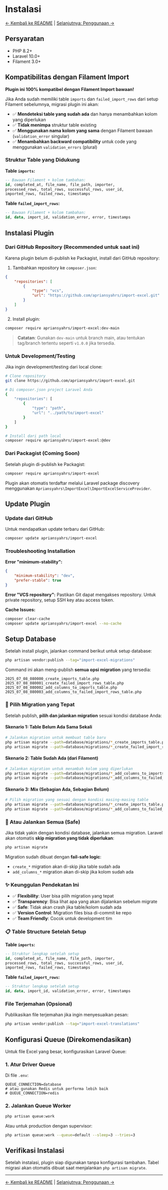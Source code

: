 # Instalasi

[← Kembali ke README](../README.md) | [Selanjutnya: Penggunaan →](penggunaan.md)

## Persyaratan

- PHP 8.2+
- Laravel 10.0+
- Filament 3.0+

## Kompatibilitas dengan Filament Import

**Plugin ini 100% kompatibel dengan Filament Import bawaan!**

Jika Anda sudah memiliki table `imports` dan `failed_import_rows` dari setup Filament sebelumnya, migrasi plugin ini akan:

- ✅ **Mendeteksi table yang sudah ada** dan hanya menambahkan kolom yang diperlukan
- ✅ **Tidak menimpa** struktur table existing
- ✅ **Menggunakan nama kolom yang sama** dengan Filament bawaan (`validation_error` singular)
- ✅ **Menambahkan backward compatibility** untuk code yang menggunakan `validation_errors` (plural)

### Struktur Table yang Didukung

**Table `imports`:**
```sql
-- Bawaan Filament + kolom tambahan:
id, completed_at, file_name, file_path, importer, 
processed_rows, total_rows, successful_rows, user_id,
imported_rows, failed_rows, timestamps
```

**Table `failed_import_rows`:**
```sql
-- Bawaan Filament + kolom tambahan:
id, data, import_id, validation_error, error, timestamps
```

## Instalasi Plugin

### Dari GitHub Repository (Recommended untuk saat ini)

Karena plugin belum di-publish ke Packagist, install dari GitHub repository:

1. Tambahkan repository ke `composer.json`:

```json
{
    "repositories": [
        {
            "type": "vcs",
            "url": "https://github.com/apriansyahrs/import-excel.git"
        }
    ]
}
```

2. Install plugin:

```bash
composer require apriansyahrs/import-excel:dev-main
```

> **Catatan**: Gunakan `dev-main` untuk branch main, atau tentukan tag/branch tertentu seperti `v1.0.0` jika tersedia.

### Untuk Development/Testing

Jika ingin development/testing dari local clone:

```bash
# Clone repository
git clone https://github.com/apriansyahrs/import-excel.git

# Di composer.json project Laravel Anda
{
    "repositories": [
        {
            "type": "path",
            "url": "../path/to/import-excel"
        }
    ]
}

# Install dari path local
composer require apriansyahrs/import-excel:@dev
```

### Dari Packagist (Coming Soon)

Setelah plugin di-publish ke Packagist:

```bash
composer require apriansyahrs/import-excel
```

Plugin akan otomatis terdaftar melalui Laravel package discovery menggunakan `Apriansyahrs\ImportExcel\ImportExcelServiceProvider`.

## Update Plugin

### Update dari GitHub

Untuk mendapatkan update terbaru dari GitHub:

```bash
composer update apriansyahrs/import-excel
```

### Troubleshooting Installation

**Error "minimum-stability":**
```json
{
    "minimum-stability": "dev",
    "prefer-stable": true
}
```

**Error "VCS repository":**
Pastikan Git dapat mengakses repository. Untuk private repository, setup SSH key atau access token.

**Cache Issues:**
```bash
composer clear-cache
composer update apriansyahrs/import-excel --no-cache
```

## Setup Database 

Setelah install plugin, jalankan command berikut untuk setup database:

```bash
php artisan vendor:publish --tag="import-excel-migrations"
```

Command ini akan meng-publish **semua opsi migration** yang tersedia:

```
2025_07_08_080000_create_imports_table.php
2025_07_08_080001_create_failed_import_rows_table.php  
2025_07_08_080002_add_columns_to_imports_table.php
2025_07_08_080003_add_columns_to_failed_import_rows_table.php
```

### 🧠 Pilih Migration yang Tepat

Setelah publish, **pilih dan jalankan migration** sesuai kondisi database Anda:

#### Skenario 1: Table Belum Ada Sama Sekali
```bash
# Jalankan migration untuk membuat table baru
php artisan migrate --path=database/migrations/*_create_imports_table.php
php artisan migrate --path=database/migrations/*_create_failed_import_rows_table.php
```

#### Skenario 2: Table Sudah Ada (dari Filament)
```bash
# Jalankan migration untuk menambah kolom yang diperlukan
php artisan migrate --path=database/migrations/*_add_columns_to_imports_table.php
php artisan migrate --path=database/migrations/*_add_columns_to_failed_import_rows_table.php
```

#### Skenario 3: Mix (Sebagian Ada, Sebagian Belum)
```bash
# Pilih migration yang sesuai dengan kondisi masing-masing table
php artisan migrate --path=database/migrations/*_create_imports_table.php
php artisan migrate --path=database/migrations/*_add_columns_to_failed_import_rows_table.php
```

### 🚀 Atau Jalankan Semua (Safe)

Jika tidak yakin dengan kondisi database, jalankan semua migration. Laravel akan otomatis **skip migration yang tidak diperlukan**:

```bash
php artisan migrate
```

Migration sudah dibuat dengan **fail-safe logic**:
- `create_*` migration akan di-skip jika table sudah ada
- `add_columns_*` migration akan di-skip jika kolom sudah ada

### ✨ Keunggulan Pendekatan Ini

- ✅ **Flexibility**: User bisa pilih migration yang tepat
- ✅ **Transparency**: Bisa lihat apa yang akan dijalankan sebelum migrate
- ✅ **Safe**: Tidak akan crash jika table/kolom sudah ada
- ✅ **Version Control**: Migration files bisa di-commit ke repo
- ✅ **Team Friendly**: Cocok untuk development tim

### 📋 Table Structure Setelah Setup

**Table `imports`:**
```sql
-- Struktur lengkap setelah setup
id, completed_at, file_name, file_path, importer,
processed_rows, total_rows, successful_rows, user_id,
imported_rows, failed_rows, timestamps
```

**Table `failed_import_rows`:**
```sql  
-- Struktur lengkap setelah setup
id, data, import_id, validation_error, error, timestamps
```

### File Terjemahan (Opsional)

Publikasikan file terjemahan jika ingin menyesuaikan pesan:

```bash
php artisan vendor:publish --tag="import-excel-translations"
```

## Konfigurasi Queue (Direkomendasikan)

Untuk file Excel yang besar, konfigurasikan Laravel Queue:

### 1. Atur Driver Queue

Di file `.env`:

```env
QUEUE_CONNECTION=database
# atau gunakan Redis untuk performa lebih baik
# QUEUE_CONNECTION=redis
```

### 2. Jalankan Queue Worker

```bash
php artisan queue:work
```

Atau untuk production dengan supervisor:

```bash
php artisan queue:work --queue=default --sleep=3 --tries=3
```

## Verifikasi Instalasi

Setelah instalasi, plugin siap digunakan tanpa konfigurasi tambahan. Tabel migrasi akan otomatis dibuat saat menjalankan `php artisan migrate`.

---

[← Kembali ke README](../README.md) | [Selanjutnya: Penggunaan →](penggunaan.md)
